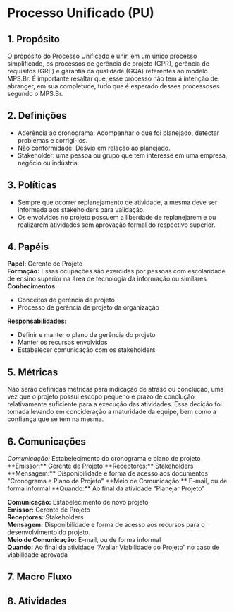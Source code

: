 # Processo Unificado (PU)

## 1. Propósito

O propósito do Processo Unificado é unir, em um único processo simplificado, os processos de gerência de projeto (GPR), 
gerência de requisitos (GRE) e garantia da qualidade (GQA) referentes ao modelo MPS.Br. É importante resaltar que, esse processo 
não tem á intenção de abranger, em sua completude, tudo que é esperado desses processoses segundo o MPS.Br.

## 2. Definições

* Aderência ao cronograma: Acompanhar o que foi planejado, detectar problemas e corrigi-los.
* Não conformidade: Desvio em relação ao planejado.
* Stakeholder: uma pessoa ou grupo que tem interesse em uma empresa, negócio ou indústria.

## 3. Políticas

* Sempre que ocorrer replanejamento de atividade, a mesma deve ser informada aos stakeholders para validação.
* Os envolvidos no projeto possuem a liberdade de replanejarem e ou realizarem atividades sem aprovação formal
do respectivo superior.

## 4. Papéis

**Papel:** Gerente de Projeto  
**Formação:** Essas ocupações são exercidas por pessoas com escolaridade de ensino superior na área de tecnologia da 
informação ou similares  
**Conhecimentos:**
* Conceitos de gerência de projeto
* Processo de gerência de projeto da organização

**Responsabilidades:**
* Definir e manter o plano de gerência do projeto  
* Manter os recursos envolvidos  
* Estabelecer comunicação com os stakeholders

## 5. Métricas

Não serão definidas métricas para indicação de atraso ou conclução, uma vez que o projeto possui escopo pequeno e prazo de conclução relativamente suficiente para a execução das atividades. Essa decição foi tomada levando em concideração a maturidade da equipe, bem como a confiança que se tem na mesma.

## 6. Comunicações

<p>
<em>Comunicação:</em> Estabelecimento do cronograma e plano de projeto  
**Emissor:** Gerente de Projeto  
**Receptores:** Stakeholders  
**Mensagem:** Disponibilidade e forma de acesso aos documentos "Cronograma e Plano de Projeto"  
**Meio de Comunicação:** E-mail, ou de forma informal  
**Quando:** Ao final da atividade "Planejar Projeto"
</p>

**Comunicação:** Estabelecimento de novo projeto  
**Emissor:** Gerente de Projeto  
**Receptores:** Stakeholders  
**Mensagem:** Disponibilidade e forma de acesso aos recursos para o desenvolvimento do projeto.  
**Meio de Comunicação:** E-mail, ou de forma informal  
**Quando:** Ao final da atividade “Avaliar Viabilidade do Projeto” no caso de viabilidade aprovada

## 7. Macro Fluxo

## 8. Atividades











